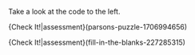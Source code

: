 Take a look at the code to the left.

{Check It!|assessment}(parsons-puzzle-1706994656)

{Check It!|assessment}(fill-in-the-blanks-227285315)
